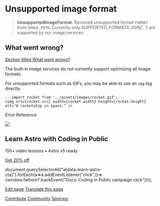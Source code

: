 Unsupported image format
========================

> **UnsupportedImageFormat**: Received unsupported format `FORMAT` from `IMAGE_PATH`. Currently only SUPPORTED\_FORMATS.JOIN(’, ’) are supported by our image services.

What went wrong?
----------------

[Section titled What went wrong?](#what-went-wrong)

The built-in image services do not currently support optimizing all image formats.

For unsupported formats such as GIFs, you may be able to use an `img` tag directly:

    ---import rocket from '../assets/images/rocket.gif';---
    <img src={rocket.src} width={rocket.width} height={rocket.height} alt="A rocketship in space." />

Error Reference

![](/_astro/CodingInPublic.DpaYu7Qd_5sx41.webp)

Learn Astro with **Coding in Public**
-------------------------------------

150+ video lessons • Astro v5 ready

[Get 20% off](https://learnastro.dev?code=ASTRO_PROMO)

document.querySelectorAll("a\[data-learn-astro-cta\]").forEach(a=>a.addEventListener("click",()=>{window.fathom?.trackEvent("Docs: Coding in Public campaign click")}));

[Edit page](https://github.com/withastro/astro/blob/main/packages/astro/src/core/errors/errors-data.ts) [Translate this page](https://contribute.docs.astro.build/guides/i18n/)

[Contribute](/en/contribute/) [Community](https://astro.build/chat) [Sponsor](https://opencollective.com/astrodotbuild)